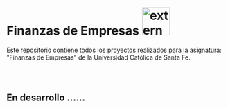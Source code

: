 # Finanzas de Empresas <img width="64" height="64" src="https://img.icons8.com/external-flaticons-flat-flat-icons/64/external-finance-automotive-ecommerce-flaticons-flat-flat-icons.png" alt="external-finance-automotive-ecommerce-flaticons-flat-flat-icons"/>
Este repositorio contiene todos los proyectos realizados para la asignatura: "Finanzas de Empresas" de la Universidad Católica de Santa Fe.

###  ‎ ‎ ‎ ‎ ‎ ‎ ‎ ‎ ‎ ‎‎ ‎ ‎ ‎ ‎ ‎ ‎ ‎ ‎ ‎ ‎ ‎ ‎ ‎ ‎ ‎ ‎ ‎ ‎ ‎ ‎ ‎ ‎ ‎ ‎ ‎ ‎ ‎ ‎ ‎ ‎ ‎ ‎ ‎ ‎ ‎ ‎ ‎ ‎ 
## En desarrollo ......
### 
